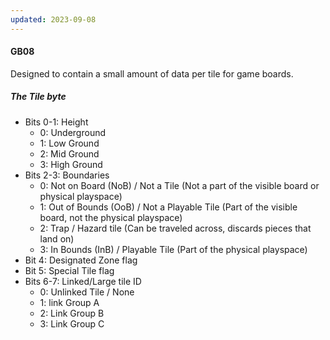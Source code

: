 ```yaml
---
updated: 2023-09-08
---
```

#### GB08
Designed to contain a small amount of data per tile for game boards.
##### The Tile byte
- Bits 0-1: Height
	- 0: Underground
	- 1: Low Ground
	- 2: Mid Ground
	- 3: High Ground
- Bits 2-3: Boundaries
	- 0: Not on Board (NoB) / Not a Tile (Not a part of the visible board or physical playspace)
	- 1: Out of Bounds (OoB) / Not a Playable Tile (Part of the visible board, not the physical playspace)
	- 2: Trap / Hazard tile (Can be traveled across, discards pieces that land on)
	- 3: In Bounds (InB) / Playable Tile (Part of the physical playspace)
- Bit 4: Designated Zone flag
- Bit 5: Special Tile flag
- Bits 6-7: Linked/Large tile ID
	- 0: Unlinked Tile / None
	- 1: link Group A
	- 2: Link Group B
	- 3: Link Group C